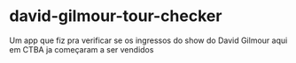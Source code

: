# david-gilmour-tour-checker
Um app que fiz pra verificar se os ingressos do show do David Gilmour aqui em CTBA ja começaram a ser vendidos
